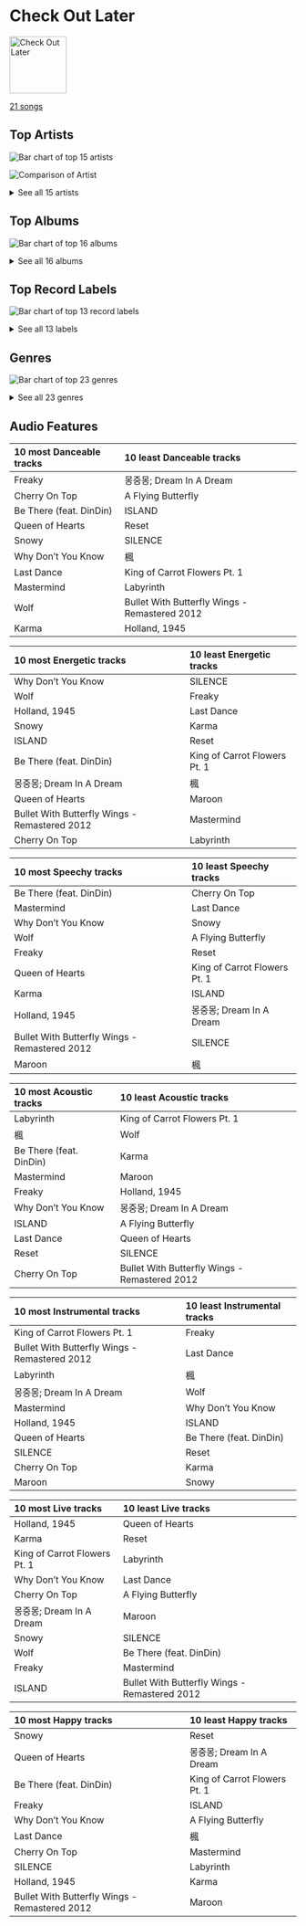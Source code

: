 # Check Out Later


<img src="https://mosaic.scdn.co/640/ab67616d0000b27312626c137c7684fe1662a4f3ab67616d0000b2732ced1760b648799e697e8e02ab67616d0000b273ac815bdd584468a7aa0216e1ab67616d0000b273be123bb6b40736bf093870bd" alt="Check Out Later" width="100" />

[21 songs](check_out_later_tracks.md)

## Top Artists

![Bar chart of top 15 artists](../images/playlists/check_out_later/artists.png)

![Comparison of Artist](../images/playlists/check_out_later/artists_comparison.png)


<details>
<summary>See all 15 artists</summary>

|   Number of Tracks | Art                                                                                              | Artist                                     | 🔗                                                           |
|-------------------:|:-------------------------------------------------------------------------------------------------|:-------------------------------------------|:------------------------------------------------------------|
|                  4 | <img src="https://i.scdn.co/image/ab6761610000e5eb5a00969a4698c3132a15fbb0" alt="" width="50" /> | [Taylor Swift](../artists/taylor_swift.md) | [🔗](https://open.spotify.com/artist/06HL4z0CvFAxyc27GXpf02) |
|                  3 | <img src="https://i.scdn.co/image/ab6761610000e5eba3c1fca063ed673aed61c885" alt="" width="50" /> | YOUHA                                      | [🔗](https://open.spotify.com/artist/2lZFlNiQMLa2fuX3pkXcan) |
|                  2 | <img src="https://i.scdn.co/image/731f5f71de27c36300d2cf71a7f9cd7f389d0bf7" alt="" width="50" /> | Neutral Milk Hotel                         | [🔗](https://open.spotify.com/artist/2ooIqOf4X2uz4mMptXCtie) |
|                  2 | <img src="https://i.scdn.co/image/ab6761610000e5eb8ec4207332def07fec21874d" alt="" width="50" /> | [ITZY](../artists/itzy.md)                 | [🔗](https://open.spotify.com/artist/2KC9Qb60EaY0kW4eH68vr3) |
|                  2 | <img src="https://i.scdn.co/image/ab6761610000e5eb65b7b48eeac1b113c75f2295" alt="" width="50" /> | YB                                         | [🔗](https://open.spotify.com/artist/1rpgxJZxZMLnFNc1Jmyov5) |
|                  1 | <img src="https://i.scdn.co/image/ab6761610000e5ebd2c56b558b75841a77d7ea09" alt="" width="50" /> | Nucksal                                    | [🔗](https://open.spotify.com/artist/6v5cGuRCZKq08nLI4WXJuB) |
|                  1 | <img src="https://i.scdn.co/image/ab6761610000e5eb5b1a291b0a6a689091d54d8b" alt="" width="50" /> | IVE                                        | [🔗](https://open.spotify.com/artist/6RHTUrRF63xao58xh9FXYJ) |
|                  1 | <img src="https://i.scdn.co/image/ab67616d0000b27312626c137c7684fe1662a4f3" alt="" width="50" /> | HAEUN                                      | [🔗](https://open.spotify.com/artist/5JIuf9fLWCKGSpUDMTolAI) |
|                  1 | <img src="https://i.scdn.co/image/ab6761610000e5eb1a7d0845c3b7e2f130264957" alt="" width="50" /> | The Smashing Pumpkins                      | [🔗](https://open.spotify.com/artist/40Yq4vzPs9VNUrIBG5Jr2i) |
|                  1 | <img src="https://i.scdn.co/image/ab6761610000e5eb465b1b62cf6eca8f851aaabc" alt="" width="50" /> | [EXO](../artists/exo.md)                   | [🔗](https://open.spotify.com/artist/3cjEqqelV9zb4BYE3qDQ4O) |
|                  1 | <img src="https://i.scdn.co/image/ab6761610000e5eb805669a8af3067839e92d762" alt="" width="50" /> | TEN                                        | [🔗](https://open.spotify.com/artist/3Q5Qep7ytrjVleNnMnntgQ) |
|                  1 | <img src="https://i.scdn.co/image/ab6761610000e5eb02b3aa55ba238b2ceafb09da" alt="" width="50" /> | Jay Chou                                   | [🔗](https://open.spotify.com/artist/2elBjNSdBE2Y3f0j1mjrql) |
|                  1 | <img src="https://i.scdn.co/image/ab6761610000e5eb93c6f21062da1ef012275ff6" alt="" width="50" /> | [CHUNG HA](../artists/chung_ha.md)         | [🔗](https://open.spotify.com/artist/2PSJ6YriU7JsFucxACpU7Y) |
|                  1 | <img src="https://i.scdn.co/image/ab6761610000e5eb196f5af772aeb1bdd3a6be65" alt="" width="50" /> | [(G)I-DLE](../artists/_g_i_dle.md)         | [🔗](https://open.spotify.com/artist/2AfmfGFbe0A0WsTYm0SDTx) |
|                  1 | <img src="https://i.scdn.co/image/ab6761610000e5eb3a6cd2bfd57fe54535d1fe03" alt="" width="50" /> | DinDin                                     | [🔗](https://open.spotify.com/artist/0ugLySQOBIlvWTodx22Wao) |

</details>


## Top Albums

![Bar chart of top 16 albums](../images/playlists/check_out_later/albums.png)


<details>
<summary>See all 16 albums</summary>

|   Number of Tracks | Art                                                                                              | Album                                                   | 🔗                                                          |
|-------------------:|:-------------------------------------------------------------------------------------------------|:--------------------------------------------------------|:-----------------------------------------------------------|
|                  4 | <img src="https://i.scdn.co/image/ab67616d0000b273bb54dde68cd23e2a268ae0f5" alt="" width="50" /> | Midnights                                               | [🔗](https://open.spotify.com/album/151w1FgRZfnKZA9FEcg9Z3) |
|                  2 | <img src="https://i.scdn.co/image/ab67616d0000b273589ce9a911c6e65b1f80c558" alt="" width="50" /> | In the Aeroplane Over the Sea                           | [🔗](https://open.spotify.com/album/0vVekV45lOaVKs6RZQQNob) |
|                  2 | <img src="https://i.scdn.co/image/ab67616d0000b273e9cd59d664f597061a513038" alt="" width="50" /> | CHESHIRE                                                | [🔗](https://open.spotify.com/album/2a1ezg7hE6Dyuymv1aCnkm) |
|                  1 | <img src="https://i.scdn.co/image/ab67616d0000b27329778e54aa437b78f3520b0e" alt="" width="50" /> | 몽중몽; Dream In A Dream - SM STATION                      | [🔗](https://open.spotify.com/album/0uPf4jcvMQow0FNkIOxHZF) |
|                  1 | <img src="https://i.scdn.co/image/ab67616d0000b27357a6f5928952c277c4407f98" alt="" width="50" /> | love you more,                                          | [🔗](https://open.spotify.com/album/3g2OiEeQKfggUe6ViYeLSC) |
|                  1 | <img src="https://i.scdn.co/image/ab67616d0000b27312626c137c7684fe1662a4f3" alt="" width="50" /> | Winter Special (feat. DinDin)                           | [🔗](https://open.spotify.com/album/5uHVoQ3iICRMjiWws80QhA) |
|                  1 | <img src="https://i.scdn.co/image/ab67616d0000b273be123bb6b40736bf093870bd" alt="" width="50" /> | Why Be?                                                 | [🔗](https://open.spotify.com/album/4S5PRo1gVG9BvRnCcdYzdS) |
|                  1 | <img src="https://i.scdn.co/image/ab67616d0000b2732795c34a8931367a0916de54" alt="" width="50" /> | The 1st Album 'XOXO' (Repackage)                        | [🔗](https://open.spotify.com/album/4qduCvpyBL5hGYdBvCvcDA) |
|                  1 | <img src="https://i.scdn.co/image/ab67616d0000b2732ced1760b648799e697e8e02" alt="" width="50" /> | Taxidriver OST Part.1                                   | [🔗](https://open.spotify.com/album/3PNXlS9tggXmCm1hrlHDcQ) |
|                  1 | <img src="https://i.scdn.co/image/ab67616d0000b273431ac6e6f393acf475730ec6" alt="" width="50" /> | Mellon Collie And The Infinite Sadness (Deluxe Edition) | [🔗](https://open.spotify.com/album/55RhFRyQFihIyGf61MgcfV) |
|                  1 | <img src="https://i.scdn.co/image/ab67616d0000b273bd8c4b8999cdc5af790b91b2" alt="" width="50" /> | ISLAND                                                  | [🔗](https://open.spotify.com/album/252HrrsALUd5ysKCJuRCur) |
|                  1 | <img src="https://i.scdn.co/image/ab67616d0000b273ac815bdd584468a7aa0216e1" alt="" width="50" /> | I love                                                  | [🔗](https://open.spotify.com/album/2Hyuin3i1cSZ1FlQFeCPZH) |
|                  1 | <img src="https://i.scdn.co/image/ab67616d0000b273ce3eb674753352bcaa0ec45b" alt="" width="50" /> | Hands on Me                                             | [🔗](https://open.spotify.com/album/7KM1Yi5xYv3O6OcKsEeV83) |
|                  1 | <img src="https://i.scdn.co/image/ab67616d0000b2732491a35e8c5f8a746f45a8b9" alt="" width="50" /> | ELEVEN -Japanese version-                               | [🔗](https://open.spotify.com/album/3T3STfBHgL2LRv4CGlJTAN) |
|                  1 | <img src="https://i.scdn.co/image/ab67616d0000b273a27cc2d12832101090ab0363" alt="" width="50" /> | Cherry On Top                                           | [🔗](https://open.spotify.com/album/7sEDri9xLbg6a27CPoD1v2) |
|                  1 | <img src="https://i.scdn.co/image/ab67616d0000b27352667a927da106f60947413a" alt="" width="50" /> | 11月的蕭邦                                                  | [🔗](https://open.spotify.com/album/6rRydp9XlVoLfTtA3qpWcn) |

</details>


## Top Record Labels

![Bar chart of top 13 record labels](../images/playlists/check_out_later/labels.png)


<details>
<summary>See all 13 labels</summary>

|   Number of Tracks | Label                                                               |
|-------------------:|:--------------------------------------------------------------------|
|                  4 | [Universal Music LLC](../labels/universal_music_llc.md)             |
|                  4 | [Taylor Swift](../labels/taylor_swift.md)                           |
|                  2 | [SM Entertainment](../labels/sm_entertainment.md)                   |
|                  2 | [Republic Records](../labels/republic_records.md)                   |
|                  2 | [Merge Records](../labels/merge_records.md)                         |
|                  1 | [Virgin Records](../labels/virgin_records.md)                       |
|                  1 | [Stone Music Entertainment](../labels/stone_music_entertainment.md) |
|                  1 | [Sony Music Labels Inc.](../labels/sony_music_labels_inc_.md)       |
|                  1 | [SBS Contents Hub Co.](../labels/sbs_contents_hub_co_.md)           |
|                  1 | [Music Recipe](../labels/music_recipe.md)                           |
|                  1 | [JVR](../labels/jvr.md)                                             |
|                  1 | [GH Entertainment](../labels/gh_entertainment.md)                   |
|                  1 | [CUBE ENTERTAINMENT](../labels/cube_entertainment.md)               |

</details>


## Genres

![Bar chart of top 23 genres](../images/playlists/check_out_later/genres.png)


<details>
<summary>See all 23 genres</summary>

|   Number of Tracks | Genre                                             |
|-------------------:|:--------------------------------------------------|
|                  7 | [k-pop](../genres/k_pop.md)                       |
|                  4 | [pop](../genres/pop.md)                           |
|                  4 | [k-pop girl group](../genres/k_pop_girl_group.md) |
|                  3 | k-indie                                           |
|                  3 | alternative rock                                  |
|                  2 | lo-fi                                             |
|                  2 | korean indie rock                                 |
|                  2 | indie rock                                        |
|                  2 | indie pop                                         |
|                  2 | elephant 6                                        |
|                  2 | chamber pop                                       |
|                  2 | anti-folk                                         |
|                  1 | zhongguo feng                                     |
|                  1 | taiwan pop                                        |
|                  1 | spacegrunge                                       |
|                  1 | [rock](../genres/rock.md)                         |
|                  1 | [pop rock](../genres/pop_rock.md)                 |
|                  1 | permanent wave                                    |
|                  1 | mandopop                                          |
|                  1 | [k-pop boy group](../genres/k_pop_boy_group.md)   |
|                  1 | grunge                                            |
|                  1 | c-pop                                             |
|                  1 | alternative metal                                 |

</details>


## Audio Features

| 10 most Danceable tracks   | 10 least Danceable tracks                     |
|:---------------------------|:----------------------------------------------|
| Freaky                     | 몽중몽; Dream In A Dream                         |
| Cherry On Top              | A Flying Butterfly                            |
| Be There (feat. DinDin)    | ISLAND                                        |
| Queen of Hearts            | Reset                                         |
| Snowy                      | SILENCE                                       |
| Why Don’t You Know         | 楓                                             |
| Last Dance                 | King of Carrot Flowers Pt. 1                  |
| Mastermind                 | Labyrinth                                     |
| Wolf                       | Bullet With Butterfly Wings - Remastered 2012 |
| Karma                      | Holland, 1945                                 |

| 10 most Energetic tracks                      | 10 least Energetic tracks    |
|:----------------------------------------------|:-----------------------------|
| Why Don’t You Know                            | SILENCE                      |
| Wolf                                          | Freaky                       |
| Holland, 1945                                 | Last Dance                   |
| Snowy                                         | Karma                        |
| ISLAND                                        | Reset                        |
| Be There (feat. DinDin)                       | King of Carrot Flowers Pt. 1 |
| 몽중몽; Dream In A Dream                         | 楓                            |
| Queen of Hearts                               | Maroon                       |
| Bullet With Butterfly Wings - Remastered 2012 | Mastermind                   |
| Cherry On Top                                 | Labyrinth                    |

| 10 most Speechy tracks                        | 10 least Speechy tracks      |
|:----------------------------------------------|:-----------------------------|
| Be There (feat. DinDin)                       | Cherry On Top                |
| Mastermind                                    | Last Dance                   |
| Why Don’t You Know                            | Snowy                        |
| Wolf                                          | A Flying Butterfly           |
| Freaky                                        | Reset                        |
| Queen of Hearts                               | King of Carrot Flowers Pt. 1 |
| Karma                                         | ISLAND                       |
| Holland, 1945                                 | 몽중몽; Dream In A Dream        |
| Bullet With Butterfly Wings - Remastered 2012 | SILENCE                      |
| Maroon                                        | 楓                            |

| 10 most Acoustic tracks   | 10 least Acoustic tracks                      |
|:--------------------------|:----------------------------------------------|
| Labyrinth                 | King of Carrot Flowers Pt. 1                  |
| 楓                         | Wolf                                          |
| Be There (feat. DinDin)   | Karma                                         |
| Mastermind                | Maroon                                        |
| Freaky                    | Holland, 1945                                 |
| Why Don’t You Know        | 몽중몽; Dream In A Dream                         |
| ISLAND                    | A Flying Butterfly                            |
| Last Dance                | Queen of Hearts                               |
| Reset                     | SILENCE                                       |
| Cherry On Top             | Bullet With Butterfly Wings - Remastered 2012 |

| 10 most Instrumental tracks                   | 10 least Instrumental tracks   |
|:----------------------------------------------|:-------------------------------|
| King of Carrot Flowers Pt. 1                  | Freaky                         |
| Bullet With Butterfly Wings - Remastered 2012 | Last Dance                     |
| Labyrinth                                     | 楓                              |
| 몽중몽; Dream In A Dream                         | Wolf                           |
| Mastermind                                    | Why Don’t You Know             |
| Holland, 1945                                 | ISLAND                         |
| Queen of Hearts                               | Be There (feat. DinDin)        |
| SILENCE                                       | Reset                          |
| Cherry On Top                                 | Karma                          |
| Maroon                                        | Snowy                          |

| 10 most Live tracks          | 10 least Live tracks                          |
|:-----------------------------|:----------------------------------------------|
| Holland, 1945                | Queen of Hearts                               |
| Karma                        | Reset                                         |
| King of Carrot Flowers Pt. 1 | Labyrinth                                     |
| Why Don’t You Know           | Last Dance                                    |
| Cherry On Top                | A Flying Butterfly                            |
| 몽중몽; Dream In A Dream        | Maroon                                        |
| Snowy                        | SILENCE                                       |
| Wolf                         | Be There (feat. DinDin)                       |
| Freaky                       | Mastermind                                    |
| ISLAND                       | Bullet With Butterfly Wings - Remastered 2012 |

| 10 most Happy tracks                          | 10 least Happy tracks        |
|:----------------------------------------------|:-----------------------------|
| Snowy                                         | Reset                        |
| Queen of Hearts                               | 몽중몽; Dream In A Dream        |
| Be There (feat. DinDin)                       | King of Carrot Flowers Pt. 1 |
| Freaky                                        | ISLAND                       |
| Why Don’t You Know                            | A Flying Butterfly           |
| Last Dance                                    | 楓                            |
| Cherry On Top                                 | Mastermind                   |
| SILENCE                                       | Labyrinth                    |
| Holland, 1945                                 | Karma                        |
| Bullet With Butterfly Wings - Remastered 2012 | Maroon                       |
